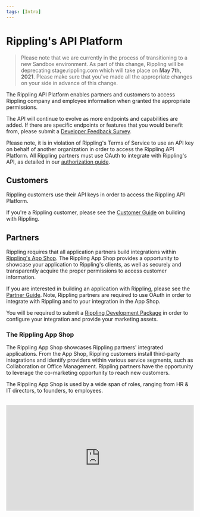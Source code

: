 ```yaml
---
tags: [Intro]
---
```


# Rippling's API Platform

> Please note that we are currently in the process of transitioning to a new Sandbox environment. As part of this change, Rippling will be deprecating stage.rippling.com which will take place on **May 7th, 2021**. Please make sure that you've made all the appropriate changes on your side in advance of this change.

The Rippling API Platform enables partners and customers to access Rippling company and employee information when granted the appropriate permissions.

The API will continue to evolve as more endpoints and capabilities are added. If there are specific endpoints or features that you would benefit from, please submit a [Developer Feedback Survey](https://developer.rippling.com/docs/rippling-api/docs/Submit/feedback-survey.md).

Please note, it is in violation of Rippling's Terms of Service to use an API key on behalf of another organization in order to access the Rippling API Platform. All Rippling partners must use OAuth to integrate with Rippling's API, as detailed in our [authorization guide](https://developer.rippling.com/docs/rippling-api/docs/Getting-Started/f-Authorization.md).

## Customers

Rippling customers use their API keys in order to access the Rippling API Platform.

If you're a Rippling customer, please see the [Customer Guide](https://developer.rippling.com/docs/rippling-api/docs/Getting-Started/b-Customers.md) on building with Rippling.

## Partners

Rippling requires that all application partners build integrations within [Rippling's App Shop](https://rippling.com/app-shop). The Rippling App Shop provides a opportunity to showcase your application to Rippling's clients, as well as securely and transparently acquire the proper permissions to access customer information. 

If you are interested in building an application with Rippling, please see the [Partner Guide](https://developer.rippling.com/docs/rippling-api/docs/Getting-Started/c-Partners.md). Note, Rippling partners are required to use OAuth in order to integrate with Rippling and to your integration in the App Shop.

You will be required to submit a [Rippling Development Package](https://developer.rippling.com/docs/rippling-api/docs/Submit/development-package.md) in order to configure your integration and provide your marketing assets.

### The Rippling App Shop

The Rippling App Shop showcases Rippling partners' integrated applications. From the App Shop, Rippling customers install third-party integrations and identify providers within various service segments, such as Collaboration or Office Management. Rippling partners have the opportunity to leverage the co-marketing opportunity to reach new customers.

The Rippling App Shop is used by a wide span of roles, ranging from HR & IT directors, to founders, to employees.

<br />

<div style="position: relative; padding-bottom: 56.25%; height: 0;"><iframe src="https://www.loom.com/embed/5d86d735ef8244559790dcca2db7e462" frameborder="0" webkitallowfullscreen mozallowfullscreen allowfullscreen style="position: absolute; top: 0; left: 0; width: 100%; height: 100%;"></iframe></div>

